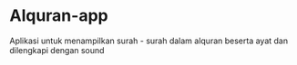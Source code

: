 # Alquran-app
Aplikasi untuk menampilkan surah - surah dalam alquran beserta ayat dan dilengkapi dengan sound
